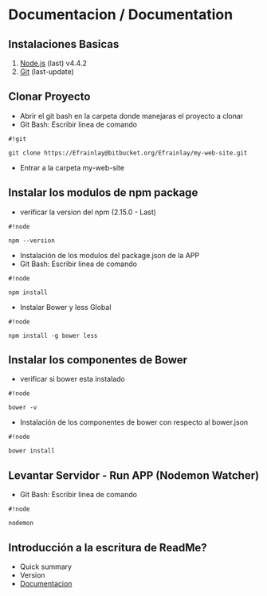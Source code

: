 Documentacion / Documentation
=============================

## Instalaciones Basicas
1. [Node.js](https://nodejs.org/) (last) v4.4.2
2. [Git](https://git-scm.com/downloads) (last-update)

## Clonar Proyecto
+ Abrir el git bash en la carpeta donde manejaras el proyecto a clonar
+ Git Bash: Escribir linea de comando

```
#!git

git clone https://Efrainlay@bitbucket.org/Efrainlay/my-web-site.git
```
+ Entrar a la carpeta my-web-site

## Instalar los modulos de npm package
+ verificar la version del npm (2.15.0 - Last)

```
#!node

npm --version
```

+ Instalación de los modulos del package.json de la APP
+ Git Bash: Escribir linea de comando

```
#!node

npm install
```
+ Instalar Bower y less Global
```
#!node

npm install -g bower less
```
## Instalar los componentes de Bower
+ verificar si bower esta instalado

```
#!node

bower -v
```
+ Instalación de los componentes de bower con respecto al bower.json
```
#!node

bower install
```
## Levantar Servidor - Run APP (Nodemon Watcher)
+ Git Bash: Escribir linea de comando

```
#!node

nodemon
```
## Introducción a la escritura de ReadMe?

* Quick summary
* Version
* [Documentacion](https://bitbucket.org/tutorials/markdowndemo)
